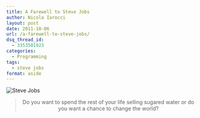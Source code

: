 ```yaml
---
title: A Farewell to Steve Jobs
author: Nicola Iarocci
layout: post
date: 2011-10-06
url: /a-farewell-to-steve-jobs/
dsq_thread_id:
  - 3353501923
categories:
  - Programming
tags:
  - steve jobs
format: aside
---
```

<img class="aligncenter size-full wp-image-3578" title="Steve Jobs" src="http://i0.wp.com/nicolaiarocci.com/wp-content/uploads/t_hero.png?fit=525%2C479" alt="Steve Jobs" srcset="http://i0.wp.com/nicolaiarocci.com/wp-content/uploads/t_hero.png?w=706 706w, http://i0.wp.com/nicolaiarocci.com/wp-content/uploads/t_hero.png?resize=150%2C136 150w, http://i0.wp.com/nicolaiarocci.com/wp-content/uploads/t_hero.png?resize=300%2C273 300w, http://i0.wp.com/nicolaiarocci.com/wp-content/uploads/t_hero.png?resize=328%2C300 328w" sizes="(max-width: 525px) 100vw, 525px" data-recalc-dims="1" />

> <p style="text-align: center;">
>   Do you want to spend the rest of your life selling sugared water or do you want a chance to change the world?
> </p>
